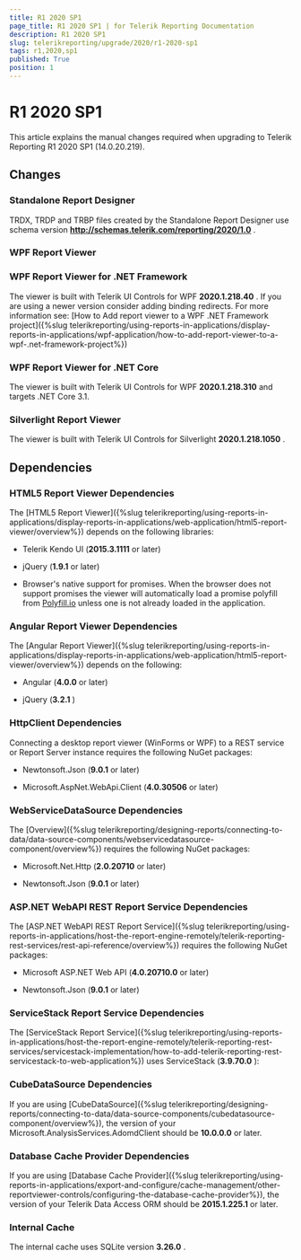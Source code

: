 ```yaml
---
title: R1 2020 SP1
page_title: R1 2020 SP1 | for Telerik Reporting Documentation
description: R1 2020 SP1
slug: telerikreporting/upgrade/2020/r1-2020-sp1
tags: r1,2020,sp1
published: True
position: 1
---
```


# R1 2020 SP1



This article explains the manual changes required when upgrading to Telerik Reporting R1 2020 SP1 (14.0.20.219).

## Changes

### Standalone Report Designer

TRDX, TRDP and TRBP files created by the Standalone Report Designer use schema version               __http://schemas.telerik.com/reporting/2020/1.0__ .             

### WPF Report Viewer

### WPF Report Viewer for .NET Framework

The viewer is built with Telerik UI Controls for WPF __2020.1.218.40__ .                   If you are using a newer version consider adding binding redirects. For more information see:                   [How to Add report viewer to a WPF .NET Framework project]({%slug telerikreporting/using-reports-in-applications/display-reports-in-applications/wpf-application/how-to-add-report-viewer-to-a-wpf-.net-framework-project%})

### WPF Report Viewer for .NET Core

The viewer is built with Telerik UI Controls for WPF __2020.1.218.310__  and targets .NET Core 3.1.                 

### Silverlight Report Viewer

The viewer is built with Telerik UI Controls for Silverlight __2020.1.218.1050__ .             

## Dependencies

### HTML5 Report Viewer Dependencies

The [HTML5 Report Viewer]({%slug telerikreporting/using-reports-in-applications/display-reports-in-applications/web-application/html5-report-viewer/overview%}) depends on the following libraries:             

* Telerik Kendo UI (__2015.3.1111__  or later)                 

* jQuery (__1.9.1__  or later)                 

* Browser's native support for promises. When the browser does not support promises                   the viewer will automatically load a promise polyfill from  [Polyfill.io](https://polyfill.io)  unless one is not already loaded in the application.                 

### Angular Report Viewer Dependencies

The [Angular Report Viewer]({%slug telerikreporting/using-reports-in-applications/display-reports-in-applications/web-application/html5-report-viewer/overview%}) depends on the following:             

* Angular (__4.0.0__  or later)                 

* jQuery (__3.2.1__ )                 

### HttpClient Dependencies

Connecting a desktop report viewer (WinForms or WPF) to a REST service or Report Server instance requires the following NuGet packages:             

* Newtonsoft.Json (__9.0.1__  or later)                 

* Microsoft.AspNet.WebApi.Client (__4.0.30506__  or later)                 

### WebServiceDataSource Dependencies

The [Overview]({%slug telerikreporting/designing-reports/connecting-to-data/data-source-components/webservicedatasource-component/overview%}) requires the following NuGet packages:             

* Microsoft.Net.Http (__2.0.20710__  or later)                 

* Newtonsoft.Json (__9.0.1__  or later)                 

### ASP.NET WebAPI REST Report Service Dependencies

The [ASP.NET WebAPI REST Report Service]({%slug telerikreporting/using-reports-in-applications/host-the-report-engine-remotely/telerik-reporting-rest-services/rest-api-reference/overview%}) requires the following NuGet packages:             

* Microsoft ASP.NET Web API (__4.0.20710.0__  or later)                 

* Newtonsoft.Json (__9.0.1__  or later)                 

### ServiceStack Report Service Dependencies

The [ServiceStack Report Service]({%slug telerikreporting/using-reports-in-applications/host-the-report-engine-remotely/telerik-reporting-rest-services/servicestack-implementation/how-to-add-telerik-reporting-rest-servicestack-to-web-application%}) uses               ServiceStack (__3.9.70.0__ ):             

### CubeDataSource Dependencies

If you are using [CubeDataSource]({%slug telerikreporting/designing-reports/connecting-to-data/data-source-components/cubedatasource-component/overview%}), the version of your               Microsoft.AnalysisServices.AdomdClient should be __10.0.0.0__  or later.             

### Database Cache Provider Dependencies

If you are using [Database Cache Provider]({%slug telerikreporting/using-reports-in-applications/export-and-configure/cache-management/other-reportviewer-controls/configuring-the-database-cache-provider%}), the version of your               Telerik Data Access ORM should be __2015.1.225.1__  or later.             

### Internal Cache

The internal cache uses SQLite version __3.26.0__ .

